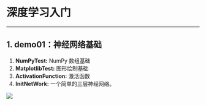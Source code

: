 # 深度学习入门

---

## 1. demo01：神经网络基础

1. **NumPyTest:** NumPy 数组基础
2. **MatplotlibTest:** 图形绘制基础
3. **ActivationFunction:** 激活函数
4. **InitNetWork:** 一个简单的三层神经网络。

![](../../dataSet/readme/三层神经网络.png)

